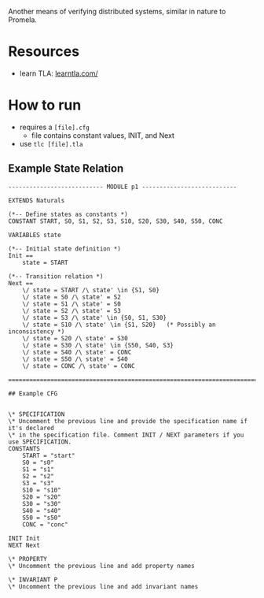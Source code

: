 Another means of verifying distributed systems, similar in nature to Promela.

# Resources
- learn TLA: [learntla.com/](https://learntla.com/)

# How to run
- requires a `[file].cfg`
    - file contains constant values, INIT, and Next
- use `tlc [file].tla`

## Example State Relation

```
--------------------------- MODULE p1 ---------------------------

EXTENDS Naturals

(*-- Define states as constants *)
CONSTANT START, S0, S1, S2, S3, S10, S20, S30, S40, S50, CONC

VARIABLES state

(*-- Initial state definition *)
Init == 
    state = START

(*-- Transition relation *)
Next == 
    \/ state = START /\ state' \in {S1, S0}
    \/ state = S0 /\ state' = S2
    \/ state = S1 /\ state' = S0
    \/ state = S2 /\ state' = S3
    \/ state = S3 /\ state' \in {S0, S1, S30}
    \/ state = S10 /\ state' \in {S1, S20}   (* Possibly an inconsistency *)
    \/ state = S20 /\ state' = S30
    \/ state = S30 /\ state' \in {S50, S40, S3}
    \/ state = S40 /\ state' = CONC
    \/ state = S50 /\ state' = S40
    \/ state = CONC /\ state' = CONC

=============================================================================

## Example CFG


\* SPECIFICATION
\* Uncomment the previous line and provide the specification name if it's declared
\* in the specification file. Comment INIT / NEXT parameters if you use SPECIFICATION.
CONSTANTS
    START = "start"
    S0 = "s0"
    S1 = "s1"
    S2 = "s2"
    S3 = "s3"
    S10 = "s10"
    S20 = "s20"
    S30 = "s30"
    S40 = "s40"
    S50 = "s50"
    CONC = "conc"

INIT Init
NEXT Next

\* PROPERTY
\* Uncomment the previous line and add property names

\* INVARIANT P
\* Uncomment the previous line and add invariant names
```
